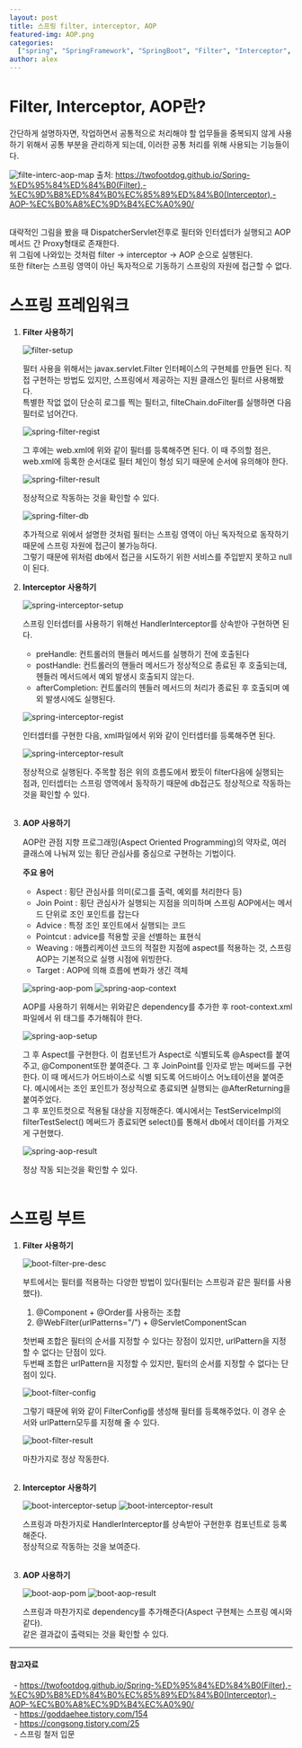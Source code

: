 ```yaml
---
layout: post
title: 스프링 filter, interceptor, AOP
featured-img: AOP.png
categories:
  ["spring", "SpringFramework", "SpringBoot", "Filter", "Interceptor", "AOP"]
author: alex
---
```


# Filter, Interceptor, AOP란?

간단하게 설명하자면, 작업하면서 공통적으로 처리해야 할 업무들을 중복되지 않게 사용하기 위해서 공통 부분을 관리하게 되는데, 이러한 공통 처리를 위해 사용되는 기능들이다. <br>

![filte-interc-aop-map](../image/alex/2021-08-06/filte-interc-aop-map.jpg)
출처: https://twofootdog.github.io/Spring-%ED%95%84%ED%84%B0(Filter),-%EC%9D%B8%ED%84%B0%EC%85%89%ED%84%B0(Interceptor),-AOP-%EC%B0%A8%EC%9D%B4%EC%A0%90/
<br><br>

대략적인 그림을 봤을 때 DispatcherServlet전후로 필터와 인터셉터가 실행되고 AOP 메서드 간 Proxy형태로 존재한다.<br>
위 그림에 나와있는 것처럼 filter -> interceptor -> AOP 순으로 실행된다. <br>
또한 filter는 스프링 영역이 아닌 독자적으로 기동하기 스프링의 자원에 접근할 수 없다.<br>

# 스프링 프레임워크

1. **Filter 사용하기**

   ![filter-setup](../image/alex/2021-08-06/filter-setup.PNG)

   필터 사용을 위해서는 javax.servlet.Filter 인터페이스의 구현체를 만들면 된다. 직접 구현하는 방법도 있지만, 스프링에서 제공하는 지원 클래스인 필터르 사용해봤다. <br>
   특별한 작없 없이 단순히 로그를 찍는 필터고, filteChain.doFilter를 실행하면 다음 필터로 넘어간다.<br>

   ![spring-filter-regist](../image/alex/2021-08-06/spring-filter-regist.PNG)

   그 후에는 web.xml에 위와 같이 필터를 등록해주면 된다. 이 때 주의할 점은, web.xml에 등록한 순서대로 필터 체인이 형성 되기 때문에 순서에 유의해야 한다. <br>

   ![spring-filter-result](../image/alex/2021-08-06/spring-filter-result.PNG)

   정상적으로 작동하는 것을 확인할 수 있다. <br>

   ![spring-filter-db](../image/alex/2021-08-06/spring-filter-db.PNG)

   추가적으로 위에서 설명한 것처럼 필터는 스프링 영역이 아닌 독자적으로 동작하기 때문에 스프링 자원에 접근이 불가능하다.<br>
   그렇기 때문에 위처럼 db에서 접근을 시도하기 위한 서비스를 주입받지 못하고 null이 된다. <br>

2. **Interceptor 사용하기**

   ![spring-interceptor-setup](../image/alex/2021-08-06/spring-interceptor-setup.PNG)

   스프링 인터셉터를 사용하기 위해선 HandlerInterceptor를 상속받아 구현하면 된다.<br>

   - preHandle: 컨트롤러의 핸들러 메서드를 실행하기 전에 호출된다
   - postHandle: 컨트롤러의 핸들러 메서드가 정상적으로 종료된 후 호출되는데, 헨들러 메서드에서 예외 발생시 호출되지 않는다.
   - afterCompletion: 컨트롤러의 헨들러 메서드의 처리가 종료된 후 호출되며 예외 발생시에도 실행된다.
     <br>

   ![spring-interceptor-regist](../image/alex/2021-08-06/spring-interceptor-regist.PNG)

   인터셉터를 구현한 다음, xml파일에서 위와 같이 인터셉터를 등록해주면 된다.<br>

   ![spring-interceptor-result](../image/alex/2021-08-06/spring-interceptor-result.PNG)

   정상적으로 실행된다. 주목할 점은 위의 흐름도에서 봤듯이 filter다음에 실행되는 점과, 인터셉터는 스프링 영역에서 동작하기 때문에 db접근도 정상적으로 작동하는 것을 확인할 수 있다. <br><br>

3. **AOP 사용하기**

   AOP란 관점 지향 프로그래밍(Aspect Oriented Programming)의 약자로, 여러 클래스에 나눠져 있는 횡단 관심사를 중심으로 구현하는 기법이다.<br>

   **주요 용어**

   - Aspect : 횡단 관심사를 의미(로그를 출력, 예외를 처리한다 등)
   - Join Point : 횡단 관심사가 실행되는 지점을 의미하며 스프링 AOP에서는 메서드 단위로 조인 포인트를 잡는다
   - Advice : 특정 조인 포인트에서 실행되는 코드
   - Pointcut : advice를 적용할 곳을 선별하는 표현식
   - Weaving : 애플리케이션 코드의 적절한 지점에 aspect를 적용하는 것, 스프링 AOP는 기본적으로 실행 시점에 위빙한다.
   - Target : AOP에 의해 흐름에 변화가 생긴 객체
     <br>

   ![spring-aop-pom](../image/alex/2021-08-06/spring-aop-pom.PNG)
   ![spring-aop-context](../image/alex/2021-08-06/spring-aop-context.PNG)

   AOP를 사용하기 위해서는 위와같은 dependency를 추가한 후 root-context.xml 파일에서 위 태그를 추가해줘야 한다.<br>

   ![spring-aop-setup](../image/alex/2021-08-06/spring-aop-setup.PNG)

   그 후 Aspect를 구현한다. 이 컴포넌트가 Aspect로 식별되도록 @Aspect를 붙여주고, @Component또한 붙여준다. 그 후 JoinPoint를 인자로 받는 메써드를 구현한다. 이 때 메서드가 어드바이스로 식별 되도록 어드바이스 어노테이션을 붙여준다. 예시에서는 조인 포인트가 정상적으로 종료되면 실행되는 @AfterReturning을 붙여주었다. <br>
   그 후 포인트컷으로 적용될 대상을 지정해준다. 예시에서는 TestServiceImpl의 filterTestSelect() 메써드가 종료되면 select()를 통해서 db에서 데이터를 가져오게 구현했다. <br>

   ![spring-aop-result](../image/alex/2021-08-06/spring-aop-result.PNG)

   정상 작동 되는것을 확인할 수 있다.<br><br>

# 스프링 부트

1. **Filter 사용하기**

   ![boot-filter-pre-desc](../image/alex/2021-08-06/boot-filter-pre-desc.PNG)

   부트에서는 필터를 적용하는 다양한 방법이 있다(필터는 스프링과 같은 필터를 사용했다). <br>

   1. @Component + @Order를 사용하는 조합
   2. @WebFilter(urlPatterns="/") + @ServletComponentScan

   첫번째 조합은 필터의 순서를 지정할 수 있다는 장점이 있지만, urlPattern을 지정할 수 없다는 단점이 있다.<br>
   두번째 조합은 urlPattern을 지정할 수 있지만, 필터의 순서를 지정할 수 없다는 단점이 있다.<br>

   ![boot-filter-config](../image/alex/2021-08-06/boot-filter-config.PNG)

   그렇기 때문에 위와 같이 FilterConfig를 생성해 필터를 등록해주었다. 이 경우 순서와 urlPattern모두를 지정해 줄 수 있다.<br>

   ![boot-filter-result](../image/alex/2021-08-06/boot-filter-result.PNG)

   마찬가지로 정상 작동한다. <br><br>

2. **Interceptor 사용하기**

   ![boot-interceptor-setup](../image/alex/2021-08-06/boot-interceptor-setup.PNG)
   ![boot-interceptor-result](../image/alex/2021-08-06/boot-interceptor-result.PNG)

   스프링과 마찬가지로 HandlerInterceptor를 상속받아 구현한후 컴포넌트로 등록해준다.<br>
   정상적으로 작동하는 것을 보여준다.<br><br>

3. **AOP 사용하기**

   ![boot-aop-pom](../image/alex/2021-08-06/boot-aop-pom.PNG)
   ![boot-aop-result](../image/alex/2021-08-06/boot-aop-result.PNG)

   스프링과 마찬가지로 dependency를 추가해준다(Aspect 구현체는 스프링 예시와 같다).<br>
   같은 결과값이 출력되는 것을 확인할 수 있다. <br>

---

#### 참고자료

&nbsp; - https://twofootdog.github.io/Spring-%ED%95%84%ED%84%B0(Filter),-%EC%9D%B8%ED%84%B0%EC%85%89%ED%84%B0(Interceptor),-AOP-%EC%B0%A8%EC%9D%B4%EC%A0%90/ <br>
&nbsp; - https://goddaehee.tistory.com/154 <br>
&nbsp; - https://congsong.tistory.com/25 <br>
&nbsp; - 스프링 철저 입문 <br>
